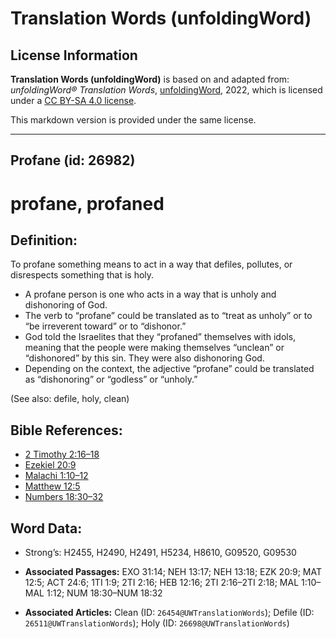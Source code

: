 # Translation Words (unfoldingWord)

## License Information

**Translation Words (unfoldingWord)** is based on and adapted from: _unfoldingWord® Translation Words_, [unfoldingWord](https://unfoldingword.org/utw), 2022, which is licensed under a [CC BY-SA 4.0 license](https://creativecommons.org/licenses/by-sa/4.0/legalcode.en).

This markdown version is provided under the same license.



--------------------------------

## Profane (id: 26982)

profane, profaned
=================

Definition:
-----------

To profane something means to act in a way that defiles, pollutes, or disrespects something that is holy.

* A profane person is one who acts in a way that is unholy and dishonoring of God.
* The verb to “profane” could be translated as to “treat as unholy” or to “be irreverent toward” or to “dishonor.”
* God told the Israelites that they “profaned” themselves with idols, meaning that the people were making themselves “unclean” or “dishonored” by this sin. They were also dishonoring God.
* Depending on the context, the adjective “profane” could be translated as “dishonoring” or “godless” or “unholy.”

(See also: defile, holy, clean)

Bible References:
-----------------

* [2 Timothy 2:16–18](https://ref.ly/2Tim2:16-2Tim2:18)
* [Ezekiel 20:9](https://ref.ly/Ezek20:9)
* [Malachi 1:10–12](https://ref.ly/Mal1:10-Mal1:12)
* [Matthew 12:5](https://ref.ly/Matt12:5)
* [Numbers 18:30–32](https://ref.ly/Num18:30-Num18:32)

Word Data:
----------

* Strong’s: H2455, H2490, H2491, H5234, H8610, G09520, G09530

* **Associated Passages:** EXO 31:14; NEH 13:17; NEH 13:18; EZK 20:9; MAT 12:5; ACT 24:6; 1TI 1:9; 2TI 2:16; HEB 12:16; 2TI 2:16–2TI 2:18; MAL 1:10–MAL 1:12; NUM 18:30–NUM 18:32
* **Associated Articles:** Clean (ID: `26454@UWTranslationWords`); Defile (ID: `26511@UWTranslationWords`); Holy (ID: `26698@UWTranslationWords`)

